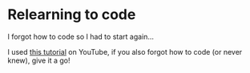 # Relearning to code

I forgot how to code so I had to start again...  

I used [this tutorial](https://www.youtube.com/watch?v=zutb5Clb_0Y) on YouTube, if you also forgot how to code (or never knew), give it a go!

